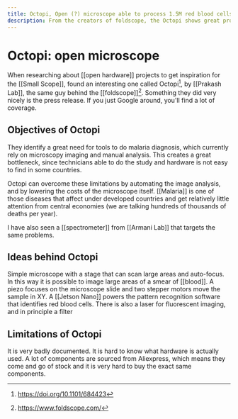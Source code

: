 ```yaml
---
title: Octopi, Open (?) microscope able to process 1.5M red blood cells/min
description: From the creators of foldscope, the Octopi shows great promise but they never released the schematics
---
```

# Octopi: open microscope
When researching about [[open hardware]] projects to get inspiration for the [[Small Scope]], found an interesting one called Octopi[^1], by [[Prakash Lab]], the same guy behind the [[foldscope]][^2]. Something they did very nicely is the press release. If you just Google around, you'll find a lot of coverage. 

## Objectives of Octopi
They identify a great need for tools to do malaria diagnosis, which currently rely on microscopy imaging and manual analysis. This creates a great bottleneck, since technicians able to do the study and hardware is not easy to find in some countries. 

Octopi can overcome these limitations by automating the image analysis, and by lowering the costs of the microscope itself. [[Malaria]] is one of those diseases that affect under developed countries and get relatively little attention from central economies (we are talking hundreds of thousands of deaths per year). 

I have also seen a [[spectrometer]] from [[Armani Lab]] that targets the same problems. 

## Ideas behind Octopi
Simple microscope with a stage that can scan large areas and auto-focus. In this way it is possible to image large areas of a smear of [[blood]]. A piezo focuses on the microscope slide and two stepper motors move the sample in XY. A [[Jetson Nano]] powers the pattern recognition software that identifies red blood cells. There is also a laser for fluorescent imaging, and in principle a filter

## Limitations of Octopi
It is very badly documented. It is hard to know what hardware is actually used. A lot of components are sourced from Aliexpress, which means they come and go of stock and it is very hard to buy the exact same components. 


[^1]: https://doi.org/10.1101/684423 
[^2]: https://www.foldscope.com/
